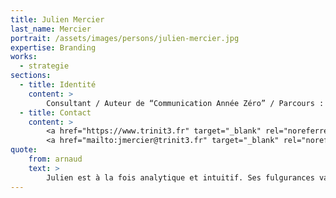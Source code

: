 ```yaml
---
title: Julien Mercier
last_name: Mercier
portrait: /assets/images/persons/julien-mercier.jpg
expertise: Branding
works:
  - strategie
sections:
  - title: Identité
    content: >
        Consultant / Auteur de “Communication Année Zéro” / Parcours : directeur de la marque @ Galeries Lafayette, head of insights & strategy @ Publicis, senior brand consultant @ Interbrand, senior account planner @ Saatchi & Saatchi
  - title: Contact
    content: >
        <a href="https://www.trinit3.fr" target="_blank" rel="noreferrer">Site</a> –
        <a href="mailto:jmercier@trinit3.fr" target="_blank" rel="noreferrer">Mail</a>
quote:
    from: arnaud
    text: >
        Julien est à la fois analytique et intuitif. Ses fulgurances valent de&nbsp;l'or !
---
```

